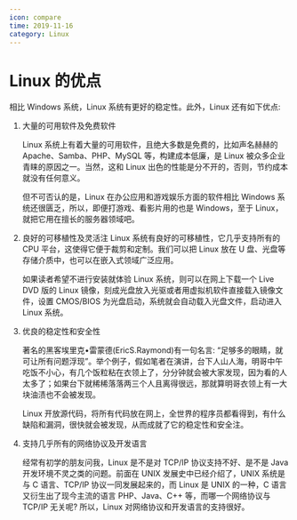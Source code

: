 ```yaml
---
icon: compare
time: 2019-11-16
category: Linux
---
```


# Linux 的优点

相比 Windows 系统，Linux 系统有更好的稳定性。此外，Linux 还有如下优点:

1. 大量的可用软件及免费软件

   Linux 系统上有着大量的可用软件，且绝大多数是免费的，比如声名赫赫的 Apache、Samba、PHP、MySQL 等，构建成本低廉，是 Linux 被众多企业青睐的原因之一。当然，这和 Linux 出色的性能是分不开的，否则，节约成本就没有任何意义。

   但不可否认的是，Linux 在办公应用和游戏娱乐方面的软件相比 Windows 系统还很匮乏，所以，即便打游戏、看影片用的也是 Windows，至于 Linux，就把它用在擅长的服务器领域吧。

1. 良好的可移植性及灵活注
   Linux 系统有良好的可移植性，它几乎支持所有的 CPU 平台，这使得它便于裁剪和定制。我们可以把 Linux 放在 U 盘、光盘等存储介质中，也可以在嵌入式领域广泛应用。

   如果读者希望不进行安装就体验 Linux 系统，则可以在网上下载一个 Live DVD 版的 Linux 镜像，刻成光盘放入光驱或者用虚拟机软件直接载入镜像文件，设置 CMOS/BIOS 为光盘启动，系统就会自动载入光盘文件，启动进入 Linux 系统。

1. 优良的稳定性和安全性

   著名的黑客埃里克•雷蒙德(EricS.Raymond)有一句名言: “足够多的眼睛，就可让所有问题浮现”。举个例子，假如笔者在演讲，台下人山人海，明哥中午吃饭不小心，有几个饭粒粘在衣领上了，分分钟就会被大家发现，因为看的人太多了；如果台下就稀稀落落两三个人且离得很远，那就算明哥衣领上有一大块油渍也不会被发现。

   Linux 开放源代码，将所有代码放在网上，全世界的程序员都看得到，有什么缺陷和漏洞，很快就会被发现，从而成就了它的稳定性和安全注。

1. 支持几乎所有的网络协议及开发语言

   经常有初学的朋友问我，Linux 是不是对 TCP/IP 协议支持不好、是不是 Java 开发环境不灵之类的问题。前面在 UNIX 发展史中已经介绍了，UNIX 系统是与 C 语言、TCP/IP 协议一同发展起来的，而 Linux 是 UNIX 的一种，C 语言又衍生出了现今主流的语言 PHP、Java、C++ 等，而哪一个网络协议与 TCP/IP 无关呢? 所以，Linux 对网络协议和开发语言的支持很好。
